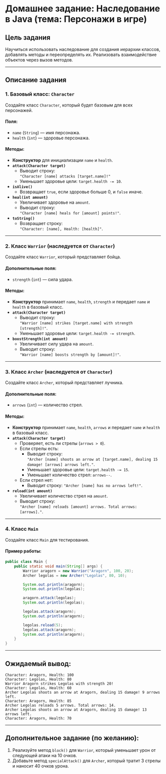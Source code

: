 
# Домашнее задание: Наследование в Java (тема: Персонажи в игре)

## Цель задания
Научиться использовать наследование для создания иерархии классов, добавлять методы и переопределять их. Реализовать взаимодействие объектов через вызов методов.

---

## Описание задания

### 1. Базовый класс: `Character`
Создайте класс `Character`, который будет базовым для всех персонажей.  

#### Поля:
- `name` (`String`) — имя персонажа.
- `health` (`int`) — здоровье персонажа.

#### Методы:
- **Конструктор** для инициализации `name` и `health`.
- **`attack(Character target)`**  
  - Выводит строку:  
    `"Character [name] attacks [target.name]!"`
  - Уменьшает здоровье цели: `target.health -= 10`.
- **`isAlive()`**  
  - Возвращает `true`, если здоровье больше 0, и `false` иначе.
- **`heal(int amount)`**  
  - Увеличивает здоровье на `amount`.
  - Выводит строку:  
    `"Character [name] heals for [amount] points!"`.
- **`toString()`**  
  - Возвращает строку:  
    `"Character: [name], Health: [health]"`.

---

### 2. Класс `Warrior` (наследуется от `Character`)
Создайте класс `Warrior`, который представляет бойца.

#### Дополнительные поля:
- `strength` (`int`) — сила удара.

#### Методы:
- **Конструктор** принимает `name`, `health`, `strength` и передает `name` и `health` в базовый класс.
- **`attack(Character target)`**  
  - Выводит строку:  
    `"Warrior [name] strikes [target.name] with strength [strength]!"`.
  - Уменьшает здоровье цели: `target.health -= strength`.
- **`boostStrength(int amount)`**  
  - Увеличивает силу удара на `amount`.
  - Выводит строку:  
    `"Warrior [name] boosts strength by [amount]!"`.

---

### 3. Класс `Archer` (наследуется от `Character`)
Создайте класс `Archer`, который представляет лучника.

#### Дополнительные поля:
- `arrows` (`int`) — количество стрел.

#### Методы:
- **Конструктор** принимает `name`, `health`, `arrows` и передает `name` и `health` в базовый класс.
- **`attack(Character target)`**  
  - Проверяет, есть ли стрелы (`arrows > 0`).
  - Если стрелы есть:
    - Выводит строку:  
      `"Archer [name] shoots an arrow at [target.name], dealing 15 damage! [arrows] arrows left."`.
    - Уменьшает здоровье цели: `target.health -= 15`.
    - Уменьшает количество стрел: `arrows--`.
  - Если стрел нет:
    - Выводит строку: `"Archer [name] has no arrows left!"`.
- **`reload(int amount)`**  
  - Увеличивает количество стрел на `amount`.
  - Выводит строку:  
    `"Archer [name] reloads [amount] arrows. Total arrows: [arrows]."`.

---

### 4. Класс `Main`
Создайте класс `Main` для тестирования.

#### Пример работы:
```java
public class Main {
    public static void main(String[] args) {
        Warrior aragorn = new Warrior("Aragorn", 100, 20);
        Archer legolas = new Archer("Legolas", 80, 10);

        System.out.println(aragorn);
        System.out.println(legolas);

        aragorn.attack(legolas);
        System.out.println(legolas);

        legolas.attack(aragorn);
        System.out.println(aragorn);

        legolas.reload(5);
        legolas.attack(aragorn);
        System.out.println(aragorn);
    }
}
```

---

## Ожидаемый вывод:
```plaintext
Character: Aragorn, Health: 100
Character: Legolas, Health: 80
Warrior Aragorn strikes Legolas with strength 20!
Character: Legolas, Health: 60
Archer Legolas shoots an arrow at Aragorn, dealing 15 damage! 9 arrows left.
Character: Aragorn, Health: 85
Archer Legolas reloads 5 arrows. Total arrows: 14.
Archer Legolas shoots an arrow at Aragorn, dealing 15 damage! 13 arrows left.
Character: Aragorn, Health: 70
```

---

## Дополнительное задание (по желанию):
1. Реализуйте метод `block()` для `Warrior`, который уменьшает урон от следующей атаки на 10 очков.
2. Добавьте метод `specialAttack()` для `Archer`, который тратит 3 стрелы и наносит 40 очков урона.
